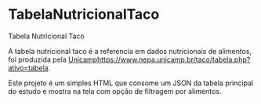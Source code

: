 # TabelaNutricionalTaco
Tabela Nutricional Taco

A tabela nutricional taco é a referencia em dados nutricionais de alimentos, foi produzida pela [Unicamp](https://www.nepa.unicamp.br/taco/tabela.php?ativo=tabela)https://www.nepa.unicamp.br/taco/tabela.php?ativo=tabela.

Este projeto é um simples HTML que consome um JSON da tabela principal do estudo e mostra na tela com opção de filtragem por alimentos.
